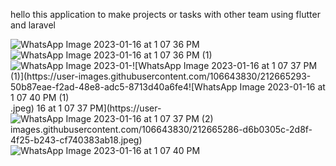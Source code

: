 hello 
this application to make projects or tasks with other team 
using flutter and laravel 

![WhatsApp Image 2023-01-16 at 1 07 36 PM](https://user-images.githubusercontent.com/106643830/212665266-12b23b65-4f9e-4d54-ad1d-d44910258cdc.jpeg)![WhatsApp Image 2023-01-16 at 1 07 36 PM (1)](https://user-images.githubusercontent.com/106643830/212665276-062efc4b-059c-4d8c-bd69-2a512fcd6f4f.jpeg)![WhatsApp Image 2023-01-![WhatsApp Image 2023-01-16 at 1 07 37 PM (1)](https://user-images.githubusercontent.com/106643830/212665293-50b87eae-f2ad-48e8-adc5-8713d40a6fe4![WhatsApp Image 2023-01-16 at 1 07 40 PM (1)](https://user-images.githubusercontent.com/106643830/212665311-d50e8848-51a0-487f-93d0-5a8d74430710.jpeg)
.jpeg)
16 at 1 07 37 PM](https://user-![WhatsApp Image 2023-01-16 at 1 07 37 PM (2)](https://user-images.githubusercontent.com/106643830/212665299-d6937c9b-9141-4cef-9cd5-16c888a418cd.jpeg)
images.githubusercontent.com/106643830/212665286-d6b0305c-2d8f-4f25-b243-cf740383ab18.jpeg)
![WhatsApp Image 2023-01-16 at 1 07 40 PM](https://user-images.githubusercontent.com/106643830/212665305-b5728823-80ba-43ec-a922-0cb102b76003.jpeg)
